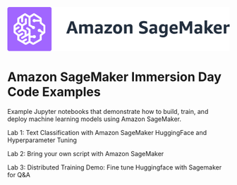 ![SageMaker](https://github.com/aws/amazon-sagemaker-examples/raw/main/_static/sagemaker-banner.png)

# Amazon SageMaker Immersion Day Code Examples

Example Jupyter notebooks that demonstrate how to build, train, and deploy machine learning models using Amazon SageMaker.

Lab 1: Text Classification with Amazon SageMaker HuggingFace and Hyperparameter Tuning

Lab 2: Bring your own script with Amazon SageMaker

Lab 3: Distributed Training Demo: Fine tune Huggingface with Sagemaker for Q&A
